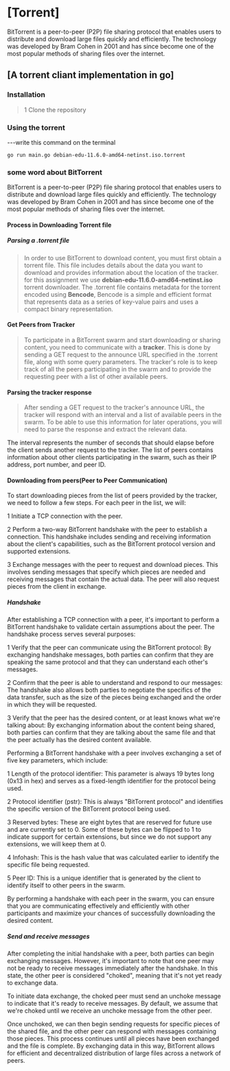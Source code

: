 # [Torrent]
BitTorrent is a peer-to-peer (P2P) file sharing protocol that enables users to distribute and download large files quickly and efficiently. The technology was developed by Bram Cohen in 2001 and has since become one of the most popular methods of sharing files over the internet.
## [A torrent cliant implementation in go]

### Installation
> 1 Clone the repository
### Using the torrent
---write this command on the terminal

```
go run main.go debian-edu-11.6.0-amd64-netinst.iso.torrent
```

### some word about **BitTorrent**
BitTorrent is a peer-to-peer (P2P) file sharing protocol that enables users to distribute and download large files quickly and efficiently. The technology was developed by Bram Cohen in 2001 and has since become one of the most popular methods of sharing files over the internet.

#### Process in Downloading Torrent file
##### Parsing a .torrent file
>In order to use BitTorrent to download content, you must first obtain a torrent file. This file includes details about the data you want to download and provides information about the location of the tracker. for this assignment we use **debian-edu-11.6.0-amd64-netinst.iso** torrent downloader.
 The .torrent file contains metadata for the torrent encoded using **Bencode**, Bencode is a simple and efficient format that represents data as a series of key-value pairs and uses a compact binary representation.
#### Get Peers from Tracker
>To participate in a BitTorrent swarm and start downloading or sharing content, you need to communicate with a **tracker**. This is done by sending a GET request to the announce URL specified in the .torrent file, along with some query parameters. The tracker's role is to keep track of all the peers participating in the swarm and to provide the requesting peer with a list of other available peers.
#### Parsing the tracker response
> After sending a GET request to the tracker's announce URL, the tracker will respond with an interval and a list of available peers in the swarm. To be able to use this information for later operations, you will need to parse the response and extract the relevant data.

The interval represents the number of seconds that should elapse before the client sends another request to the tracker. The list of peers contains information about other clients participating in the swarm, such as their IP address, port number, and peer ID.

#### Downloading from peers(Peer to Peer Communication)
To start downloading pieces from the list of peers provided by the tracker, we need to follow a few steps. For each peer in the list, we will:

1 Initiate a TCP connection with the peer.

2 Perform a two-way BitTorrent handshake with the peer to establish a connection. This handshake includes sending and receiving information about the client's capabilities, such as the BitTorrent protocol version and supported extensions.

3 Exchange messages with the peer to request and download pieces. This involves sending messages that specify which pieces are needed and receiving messages that contain the actual data. The peer will also request pieces from the client in exchange.

##### Handshake
After establishing a TCP connection with a peer, it's important to perform a BitTorrent handshake to validate certain assumptions about the peer. The handshake process serves several purposes:

1 Verify that the peer can communicate using the BitTorrent protocol: By exchanging handshake messages, both parties can confirm that they are speaking the same protocol and that they can understand each other's messages.

2 Confirm that the peer is able to understand and respond to our messages: The handshake also allows both parties to negotiate the specifics of the data transfer, such as the size of the pieces being exchanged and the order in which they will be requested.

3 Verify that the peer has the desired content, or at least knows what we're talking about: By exchanging information about the content being shared, both parties can confirm that they are talking about the same file and that the peer actually has the desired content available.

Performing a BitTorrent handshake with a peer involves exchanging a set of five key parameters, which include:

1 Length of the protocol identifier: This parameter is always 19 bytes long (0x13 in hex) and serves as a fixed-length identifier for the protocol being used.

2 Protocol identifier (pstr): This is always "BitTorrent protocol" and identifies the specific version of the BitTorrent protocol being used.

3 Reserved bytes: These are eight bytes that are reserved for future use and are currently set to 0. Some of these bytes can be flipped to 1 to indicate support for certain extensions, but since we do not support any extensions, we will keep them at 0.

4 Infohash: This is the hash value that was calculated earlier to identify the specific file being requested.

5 Peer ID: This is a unique identifier that is generated by the client to identify itself to other peers in the swarm.

By performing a handshake with each peer in the swarm, you can ensure that you are communicating effectively and efficiently with other participants and maximize your chances of successfully downloading the desired content.

##### Send and receive messages

After completing the initial handshake with a peer, both parties can begin exchanging messages. However, it's important to note that one peer may not be ready to receive messages immediately after the handshake. In this state, the other peer is considered "choked", meaning that it's not yet ready to exchange data.

To initiate data exchange, the choked peer must send an unchoke message to indicate that it's ready to receive messages. By default, we assume that we're choked until we receive an unchoke message from the other peer.

Once unchoked, we can then begin sending requests for specific pieces of the shared file, and the other peer can respond with messages containing those pieces. This process continues until all pieces have been exchanged and the file is complete. By exchanging data in this way, BitTorrent allows for efficient and decentralized distribution of large files across a network of peers.
